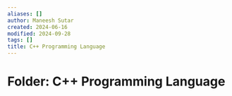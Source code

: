 ```yaml
---
aliases: []
author: Maneesh Sutar
created: 2024-06-16
modified: 2024-09-28
tags: []
title: C++ Programming Language
---
```


# Folder: C++ Programming Language
